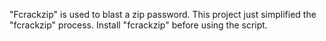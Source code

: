 "Fcrackzip" is used to blast a zip password.
This project just simplified the "fcrackzip" process.
Install "fcrackzip" before using the script.
